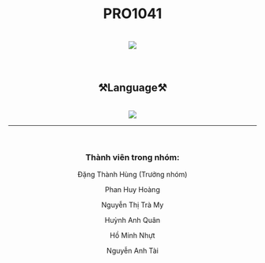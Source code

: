<h1 align="center">PRO1041<h1/>
<h1 align="center">
    <img src="https://readme-typing-svg.herokuapp.com/?font=Righteous&size=35&center=true&vCenter=true&width=500&height=70&duration=4000&lines=Dự+án+1;+Quản+lý+cửa+hàng+thời+trang!;" />
</h1>
<br/>
<h2 align="center">⚒️Language⚒️</h2>
<br/>
<div align="center">
    <img src="https://skillicons.dev/icons?i=java" /><br>
</div>
<hr/>
<br/>
<h3 align="center">Thành viên trong nhóm:</h3>
<p align="center">Đặng Thành Hùng (Trưởng nhóm)</p>
<p align="center">Phan Huy Hoàng</p>
<p align="center">Nguyễn Thị Trà My</p>
<p align="center">Huỳnh Anh Quân</p>
<p align="center">Hồ Minh Nhựt</p>
<p align="center">Nguyễn Anh Tài</p>
